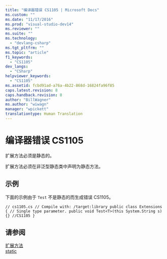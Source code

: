 ```yaml
---
title: "编译器错误 CS1105 | Microsoft Docs"
ms.custom: ""
ms.date: "11/17/2016"
ms.prod: "visual-studio-dev14"
ms.reviewer: ""
ms.suite: ""
ms.technology: 
  - "devlang-csharp"
ms.tgt_pltfrm: ""
ms.topic: "article"
f1_keywords: 
  - "CS1105"
dev_langs: 
  - "CSharp"
helpviewer_keywords: 
  - "CS1105"
ms.assetid: fcbd91ad-a76a-4b22-868d-16824fa96f85
caps.latest.revision: 8
caps.handback.revision: 8
author: "BillWagner"
ms.author: "wiwagn"
manager: "wpickett"
translationtype: Human Translation
---
```

# 编译器错误 CS1105
扩展方法必须是静态的。  
  
 扩展方法必须在非泛型静态类中声明为静态方法。  
  
## 示例  
 下面的示例由于 `Test` 不是静态的而生成错误 CS1105。  
  
```  
// cs1105.cs // Compile with: /target:library public class Extensions { // Single type parameter. public void Test<T>(this System.String s) {} //CS1105 }  
```  
  
## 请参阅  
 [扩展方法](../../csharp/programming-guide/classes-and-structs/extension-methods.md)   
 [static](../../csharp/language-reference/keywords/static.md)